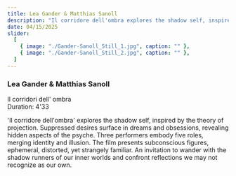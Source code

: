 ```yaml
---
title: Lea Gander & Matthias Sanoll
description: "Il corridore dell'ombra explores the shadow self, inspired by the theory of projection."
date: 04/15/2025
slider:
  [
    { image: "./Gander-Sanoll_Still_1.jpg", caption: "" },
    { image: "./Gander-Sanoll_Still_2.jpg", caption: "" },
  ]
---
```


### Lea Gander & Matthias Sanoll

Il corridori dell' ombra <br/>
Duration: 4'33

'Il corridore dell'ombra' explores the shadow self, inspired by the theory of projection. Suppressed desires surface in dreams and obsessions, revealing hidden aspects of the psyche. Three performers embody five roles, merging identity and illusion. The film presents subconscious figures, ephemeral, distorted, yet strangely familiar. An invitation to wander with the shadow runners of our inner worlds and confront reflections we may not recognize as our own.
